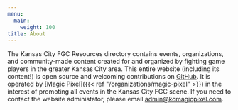 ```yaml
---
menu:
  main:
    weight: 100
title: About
---
```


The Kansas City FGC Resources directory contains events, organizations, and community-made content created for and organized by fighting game players in the greater Kansas City area. This entire website (including its content!) is open source and welcoming contributions on [GitHub](https://github.com/kc-magic-pixel/kc-magic-pixel.github.io). It is operated by [Magic Pixel]({{< ref "/organizations/magic-pixel" >}}) in the interest of promoting all events in the Kansas City FGC scene. If you need to contact the website administator, please email [admin@kcmagicpixel.com](mailto:admin@kcmagicpixel.com).
